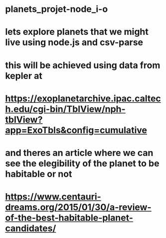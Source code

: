 # planets_projet-node_i-o

# lets explore planets that we might live using node.js and csv-parse

# this will be achieved using data from kepler at

# https://exoplanetarchive.ipac.caltech.edu/cgi-bin/TblView/nph-tblView?app=ExoTbls&config=cumulative

# and theres an article where we can see the elegibility of the planet to be habitable or not

# https://www.centauri-dreams.org/2015/01/30/a-review-of-the-best-habitable-planet-candidates/

